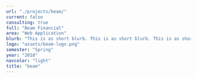 ```yaml
---
url: "./projects/beam/"
current: false
consulting: true
full: "Beam Financial"
area: "Web Application"
blurb: "This is as short blurb. This is as short blurb. This is as short blurb. This is as short blurb. This is as short blurb"
logo: "assets/beam-logo.png"
semester: "Spring"
year: "2018"
navcolor: "light"
title: "beam"
---
```

